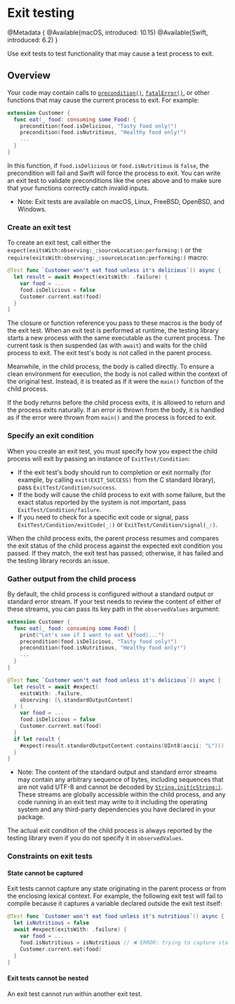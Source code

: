 # Exit testing

<!--
This source file is part of the Swift.org open source project

Copyright (c) 2023–2025 Apple Inc. and the Swift project authors
Licensed under Apache License v2.0 with Runtime Library Exception

See https://swift.org/LICENSE.txt for license information
See https://swift.org/CONTRIBUTORS.txt for Swift project authors
-->

@Metadata {
  @Available(macOS, introduced: 10.15)
  @Available(Swift, introduced: 6.2)
}

Use exit tests to test functionality that may cause a test process to exit.

## Overview

Your code may contain calls to [`precondition()`](https://developer.apple.com/documentation/swift/precondition(_:_:file:line:)),
[`fatalError()`](https://developer.apple.com/documentation/swift/fatalerror(_:file:line:)),
or other functions that may cause the current process to exit. For example:

```swift
extension Customer {
  func eat(_ food: consuming some Food) {
    precondition(food.isDelicious, "Tasty food only!")
    precondition(food.isNutritious, "Healthy food only!")
    ...
  }
}
```

In this function, if `food.isDelicious` or `food.isNutritious` is `false`, the
precondition will fail and Swift will force the process to exit. You can write
an exit test to validate preconditions like the ones above and to make sure that
your functions correctly catch invalid inputs.

- Note: Exit tests are available on macOS, Linux, FreeBSD, OpenBSD, and Windows.

### Create an exit test

To create an exit test, call either the ``expect(exitsWith:observing:_:sourceLocation:performing:)``
or the ``require(exitsWith:observing:_:sourceLocation:performing:)`` macro:

```swift
@Test func `Customer won't eat food unless it's delicious`() async {
  let result = await #expect(exitsWith: .failure) {
    var food = ...
    food.isDelicious = false
    Customer.current.eat(food)
  }
}
```

The closure or function reference you pass to these macros is the body of the
exit test. When an exit test is performed at runtime, the testing library starts
a new process with the same executable as the current process. The current task
is then suspended (as with `await`) and waits for the child process to
exit. The exit test's body is not called in the parent process.

Meanwhile, in the child process, the body is called directly. To ensure a clean
environment for execution, the body is not called within the context of the
original test. Instead, it is treated as if it were the `main()` function of the
child process.

If the body returns before the child process exits, it is allowed to return and
the process exits naturally. If an error is thrown from the body, it is handled
as if the error were thrown from `main()` and the process is forced to exit.

### Specify an exit condition

When you create an exit test, you must specify how you expect the child process
will exit by passing an instance of ``ExitTest/Condition``:

- If the exit test's body should run to completion or exit normally (for
  example, by calling `exit(EXIT_SUCCESS)` from the C standard library), pass
  ``ExitTest/Condition/success``.
- If the body will cause the child process to exit with some failure, but the
  exact status reported by the system is not important, pass
  ``ExitTest/Condition/failure``.
- If you need to check for a specific exit code or signal, pass
  ``ExitTest/Condition/exitCode(_:)`` or ``ExitTest/Condition/signal(_:)``.

When the child process exits, the parent process resumes and compares the exit
status of the child process against the expected exit condition you passed. If
they match, the exit test has passed; otherwise, it has failed and the testing
library records an issue.

### Gather output from the child process

By default, the child process is configured without a standard output or
standard error stream. If your test needs to review the content of either of
these streams, you can pass its key path in the `observedValues` argument:

```swift
extension Customer {
  func eat(_ food: consuming some Food) {
    print("Let's see if I want to eat \(food)...")
    precondition(food.isDelicious, "Tasty food only!")
    precondition(food.isNutritious, "Healthy food only!")
    ...
  }
}

@Test func `Customer won't eat food unless it's delicious`() async {
  let result = await #expect(
    exitsWith: .failure,
    observing: [\.standardOutputContent]
  ) {
    var food = ...
    food.isDelicious = false
    Customer.current.eat(food)
  }
  if let result {
    #expect(result.standardOutputContent.contains(UInt8(ascii: "L")))
  }
}
```

- Note: The content of the standard output and standard error streams may
  contain any arbitrary sequence of bytes, including sequences that are not
  valid UTF-8 and cannot be decoded by [`String.init(cString:)`](https://developer.apple.com/documentation/swift/string/init(cstring:)-6kr8s).
  These streams are globally accessible within the child process, and any code
  running in an exit test may write to it including the operating system and any
  third-party dependencies you have declared in your package.

The actual exit condition of the child process is always reported by the testing
library even if you do not specify it in `observedValues`.

### Constraints on exit tests

#### State cannot be captured

Exit tests cannot capture any state originating in the parent process or from
the enclosing lexical context. For example, the following exit test will fail to
compile because it captures a variable declared outside the exit test itself:

```swift
@Test func `Customer won't eat food unless it's nutritious`() async {
  let isNutritious = false
  await #expect(exitsWith: .failure) {
    var food = ...
    food.isNutritious = isNutritious // ❌ ERROR: trying to capture state here
    Customer.current.eat(food)
  }
}
```

#### Exit tests cannot be nested

An exit test cannot run within another exit test.
